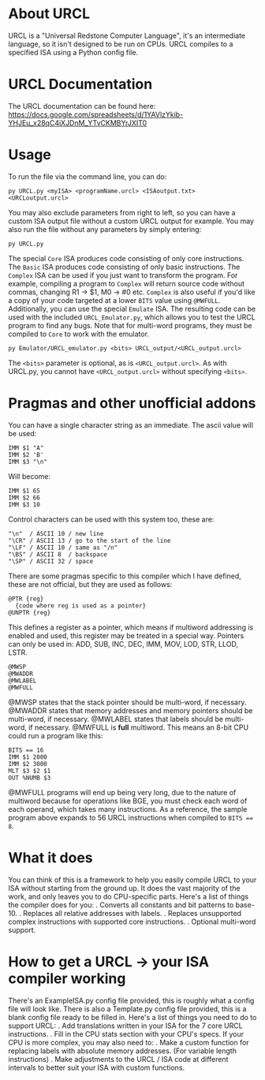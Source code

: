 # About URCL
URCL is a "Universal Redstone Computer Language", it's an intermediate language, so it isn't designed to be run on CPUs.
URCL compiles to a specified ISA using a Python config file.

# URCL Documentation
The URCL documentation can be found here: https://docs.google.com/spreadsheets/d/1YAVlzYkib-YHJEu_x28qC4iXJDnM_YTvCKMBYrJXIT0

# Usage
To run the file via the command line, you can do:
```
py URCL.py <myISA> <programName.urcl> <ISAoutput.txt> <URCLoutput.urcl>
```
You may also exclude parameters from right to left, so you can have a custom ISA output file without a custom URCL output for example.
You may also run the file without any parameters by simply entering:
```
py URCL.py
```
The special `Core` ISA produces code consisting of only core instructions.
The `Basic` ISA produces code consisting of only basic instructions.
The `Complex` ISA can be used if you just want to transform the program. For example, compiling a program to `Complex` will return source code without commas, changing R1 -> $1, M0 -> #0 etc.
`Complex` is also useful if you'd like a copy of your code targeted at a lower `BITS` value using `@MWFULL`.
Additionally, you can use the special `Emulate` ISA.
The resulting code can be used with the included `URCL_Emulator.py`, which allows you to test the URCL program to find any bugs.
Note that for multi-word programs, they must be compiled to `Core` to work with the emulator.
```
py Emulator/URCL_emulator.py <bits> URCL_output/<URCL_output.urcl>
```
The `<bits>` parameter is optional, as is `<URCL_output.urcl>`.
As with URCL.py, you cannot have `<URCL_output.urcl>` without specifying `<bits>`.

# Pragmas and other unofficial addons
You can have a single character string as an immediate. The ascii value will be used:
```
IMM $1 "A"
IMM $2 'B'
IMM $3 "\n"
```
Will become:
```
IMM $1 65
IMM $2 66
IMM $3 10
```
Control characters can be used with this system too, these are:
```
"\n"  / ASCII 10 / new line
"\CR" / ASCII 13 / go to the start of the line
"\LF" / ASCII 10 / same as "/n"
"\BS" / ASCII 8  / backspace
"\SP" / ASCII 32 / space
```

There are some pragmas specific to this compiler which I have defined, these are not official, but they are used as follows:
```
@PTR {reg}
  {code where reg is used as a pointer}
@UNPTR {reg}
```
This defines a register as a pointer, which means if multiword addressing is enabled and used, this register may be treated in a special way.
Pointers can only be used in: ADD, SUB, INC, DEC, IMM, MOV, LOD, STR, LLOD, LSTR.
```
@MWSP
@MWADDR
@MWLABEL
@MWFULL
```
@MWSP states that the stack pointer should be multi-word, if necessary.
@MWADDR states that memory addresses and memory pointers should be multi-word, if necessary.
@MWLABEL states that labels should be multi-word, if necessary.
@MWFULL is **full** multiword. This means an 8-bit CPU could run a program like this:
```
BITS == 16
IMM $1 2000
IMM $2 3000
MLT $3 $2 $1
OUT %NUMB $3
```
@MWFULL programs will end up being very long, due to the nature of multiword because for operations like BGE, you must check each word of each operand, which takes many instructions.
As a reference, the sample program above expands to 56 URCL instructions when compiled to `BITS == 8`.

# What it does
You can think of this is a framework to help you easily compile URCL to your ISA without starting from the ground up.
It does the vast majority of the work, and only leaves you to do CPU-specific parts.
Here's a list of things the compiler does for you:
 . Converts all constants and bit patterns to base-10.
 . Replaces all relative addresses with labels.
 . Replaces unsupported complex instructions with supported core instructions.
 . Optional multi-word support.

# How to get a URCL -> your ISA compiler working
There's an ExampleISA.py config file provided, this is roughly what a config file will look like.
There is also a Template.py config file provided, this is a blank config file ready to be filled in.
Here's a list of things you need to do to support URCL:
 . Add translations written in your ISA for the 7 core URCL instructions.
 . Fill in the CPU stats section with your CPU's specs.
If your CPU is more complex, you may also need to:
 . Make a custom function for replacing labels with absolute memory addresses. (For variable length instructions)
 . Make adjustments to the URCL / ISA code at different intervals to better suit your ISA with custom functions.